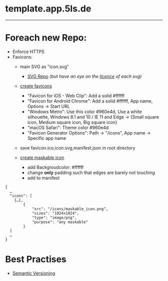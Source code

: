 # template.app.5ls.de



---

# Foreach new Repo:
- Enforce HTTPS
- Favicons:
  - main SVG as "icon.svg"
    - [SVG Repo](https://www.svgrepo.com) *(but have an eye on the [licence](https://www.svgrepo.com/page/licensing) of each svg)*
  
  - [create favicons](https://realfavicongenerator.net/)
    - "Favicon for iOS - Web Clip": Add a solid #ffffff
    - "Favicon for Android Chrome": Add a solid #ffffff, App name, Options -> Start URL 
    - "Windows Metro": Use this color #960e4d, Use a white silhouette, Windows 8.1 and 10 / IE 11 and Edge -> {Small square icon, Medium square icon, Big square icon}
    - "macOS Safari": Theme color #960e4d
    - "Favicon Generator Options": Path -> "/icons", App name -> Specific app name
  - save favicon.ico,icon.svg,manifest.json in root directory
  - [create maskable icon](https://maskable.app/editor)
    - add Backgroudcolor: #ffffff
    - change **only** padding such that edges are barely not touching
    - add to manifest
```
{
  …
  "icons": [
    {…},
        {
            "src": "/icons/maskable_icon.png",
            "sizes": "1024x1024",
            "type": "image/png",
            "purpose": "any maskable"
        }
  ]
  …
}
```



# Best Practises
- [Semantic Versioning](https://semver.org/)
